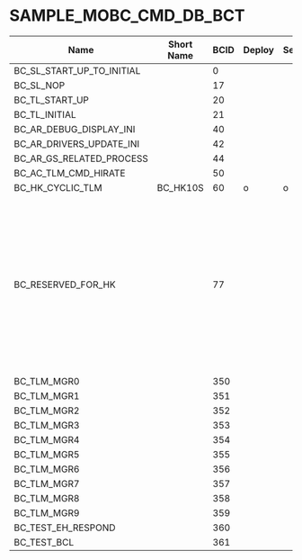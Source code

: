 # SAMPLE_MOBC_CMD_DB_BCT

Name|Short Name|BCID|Deploy|SetBlockPosition|Clear|Activate|Inactivate|Danger|Desc.|Note
-|-|-|-|-|-|-|-|-|-|-
BC_SL_START_UP_TO_INITIAL||0||||||o|||
BC_SL_NOP ||17||||||o|||
BC_TL_START_UP||20||||||o|||
BC_TL_INITIAL||21||||||o|||
BC_AR_DEBUG_DISPLAY_INI||40||||||o|||
BC_AR_DRIVERS_UPDATE_INI||42||||||o|||
BC_AR_GS_RELATED_PROCESS||44||||||o|||
BC_AC_TLM_CMD_HIRATE||50||||||o|||
BC_HK_CYCLIC_TLM|BC_HK10S|60|o|o|o|o|o||||
BC_RESERVED_FOR_HK||77|||||||EM電気試験でのコマンドファイルとのバッティングを防ぐ||
BC_TLM_MGR0||350|||||||||
BC_TLM_MGR1||351|||||||||
BC_TLM_MGR2||352|||||||||
BC_TLM_MGR3||353|||||||||
BC_TLM_MGR4||354|||||||||
BC_TLM_MGR5||355|||||||||
BC_TLM_MGR6||356|||||||||
BC_TLM_MGR7||357|||||||||
BC_TLM_MGR8||358|||||||||
BC_TLM_MGR9||359|||||||||
BC_TEST_EH_RESPOND||360|||||||||
BC_TEST_BCL||361|||||||||
